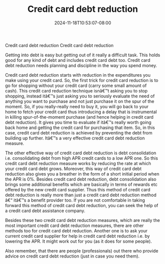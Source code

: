 ﻿---
title: "Credit card debt reduction"
date: 2024-11-18T10:53:07-08:00
description: "Credit_Card_Debt Tips for Web Success"
featured_image: "/images/Credit_Card_Debt.jpg"
tags: ["Credit Card Debt"]
---

Credit card debt reduction
Credit card debt reduction

Getting into debt is easy but getting out of it really a difficult task. This holds good for any kind of debt and includes credit card debt too. Credit card debt reduction needs planning and discipline in the way you spend money.

Credit card debt reduction starts with reduction in the expenditures you make using your credit card. So, the first trick for credit card reduction is to go for shopping without your credit card (carry some small amount of cash). This credit card reduction technique isnâ€™t asking you to stop shopping, instead itâ€™s just asking you to seriously evaluate the need of anything you want to purchase and not just purchase it on the spur of the moment. So, if you really-really need to buy it, you will go back to your home to fetch your credit card thus introducing a delay that is instrumental in killing spur-of-the-moment purchase (and hence helping in credit card debt reduction). It gives you time to evaluate if itâ€™s really worth going back home and getting the credit card for purchasing that item. So, in this case, credit card debt reduction is achieved by preventing the debt from building up further. Itâ€™s a very effective credit card debt reduction measure.

The other effective way of credit card debt reduction is debt consolidation i.e. consolidating debt from high APR credit cards to a low APR one. So this credit card debt reduction measure works by reducing the rate at which your credit card debt grows. Moreover, this way of credit card debt reduction also gives you a breather in the form of a short initial period when the APR is 0%. Besides credit card debt reduction, debt consolidation also brings some additional benefits which are basically in terms of rewards etc offered by the new credit card supplier. Thus this method of credit card debt reduction is really more than just a credit card debt reduction method â€“ itâ€™s a benefit provider too. If you are not comfortable in taking forward this method of credit card debt reduction, you can seek the help of a credit card debt assistance company.

Besides these two credit card debt reduction measures, which are really the most important credit card debt reduction measures, there are other methods too for credit card debt reduction. Another one is to ask your current credit card supplier for help in credit card debt reduction i.e. by lowering the APR. It might work out for you (as it does for some people).

Also remember, that there are people (professionals) out there who provide advice on credit card debt reduction (just in case you need them).

